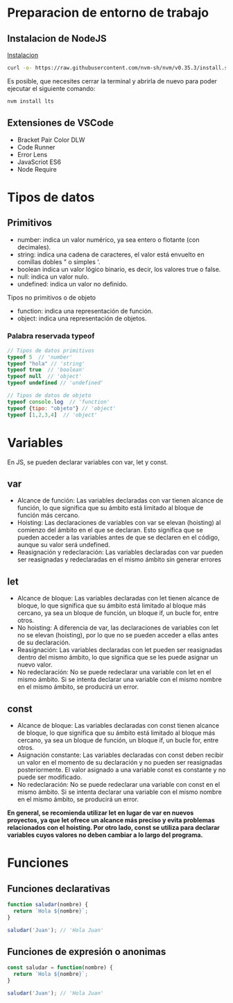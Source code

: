 # Preparacion de entorno de trabajo

## Instalacion de NodeJS
[Instalacion](https://github.com/nvm-sh/nvm#installing-and-updating)

```bash
curl -o- https://raw.githubusercontent.com/nvm-sh/nvm/v0.35.3/install.sh | bash
```

Es posible, que necesites cerrar la terminal y abrirla de nuevo para poder ejecutar el siguiente comando:

```bash
nvm install lts
```

## Extensiones de VSCode
- Bracket Pair Color DLW
- Code Runner
- Error Lens
- JavaScriot ES6
- Node Require

# Tipos de datos 
## Primitivos
- number: indica un valor numérico, ya sea entero o flotante (con decimales).
- string: indica una cadena de caracteres, el valor está envuelto en comillas dobles " o simples '.
- boolean indica un valor lógico binario, es decir, los valores true o false.
- null: indica un valor nulo.
- undefined: indica un valor no definido.

Tipos no primitivos o de objeto

- function: indica una representación de función.
- object: indica una representación de objetos.

### Palabra reservada typeof

```javascript
// Tipos de datos primitivos
typeof 5  // 'number'
typeof "hola" // 'string'
typeof true  // 'boolean'
typeof null  // 'object'
typeof undefined // 'undefined'

// Tipos de datos de objeto 
typeof console.log  // 'function'
typeof {tipo: "objeto"} // 'object'
typeof [1,2,3,4]  // 'object'
```

# Variables
En JS, se pueden declarar variables con var, let y const.

## var
- Alcance de función: Las variables declaradas con var tienen alcance de función, lo que significa que su ámbito está limitado al bloque de función más cercano.
- Hoisting: Las declaraciones de variables con var se elevan (hoisting) al comienzo del ámbito en el que se declaran. Esto significa que se pueden acceder a las variables antes de que se declaren en el código, aunque su valor será undefined.
- Reasignación y redeclaración: Las variables declaradas con var pueden ser reasignadas y redeclaradas en el mismo ámbito sin generar errores

## let
- Alcance de bloque: Las variables declaradas con let tienen alcance de bloque, lo que significa que su ámbito está limitado al bloque más cercano, ya sea un bloque de función, un bloque if, un bucle for, entre otros.
- No hoisting: A diferencia de var, las declaraciones de variables con let no se elevan (hoisting), por lo que no se pueden acceder a ellas antes de su declaración.
- Reasignación: Las variables declaradas con let pueden ser reasignadas dentro del mismo ámbito, lo que significa que se les puede asignar un nuevo valor.
- No redeclaración: No se puede redeclarar una variable con let en el mismo ámbito. Si se intenta declarar una variable con el mismo nombre en el mismo ámbito, se producirá un error.

## const
- Alcance de bloque: Las variables declaradas con const tienen alcance de bloque, lo que significa que su ámbito está limitado al bloque más cercano, ya sea un bloque de función, un bloque if, un bucle for, entre otros.
- Asignación constante: Las variables declaradas con const deben recibir un valor en el momento de su declaración y no pueden ser reasignadas posteriormente. El valor asignado a una variable const es constante y no puede ser modificado.
- No redeclaración: No se puede redeclarar una variable con const en el mismo ámbito. Si se intenta declarar una variable con el mismo nombre en el mismo ámbito, se producirá un error.

**En general, se recomienda utilizar let en lugar de var en nuevos proyectos, ya que let ofrece un alcance más preciso y evita problemas relacionados con el hoisting. Por otro lado, const se utiliza para declarar variables cuyos valores no deben cambiar a lo largo del programa.**

# Funciones
## Funciones declarativas
```javascript
function saludar(nombre) {
  return `Hola ${nombre}`;
}

saludar('Juan'); // 'Hola Juan'
```

## Funciones de expresión o anonimas
```javascript
const saludar = function(nombre) {
  return `Hola ${nombre}`;
}

saludar('Juan'); // 'Hola Juan'
```




